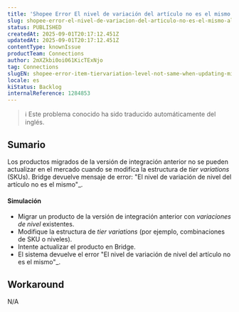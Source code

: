 ```yaml
---
title: 'Shopee Error El nivel de variación del artículo no es el mismo al actualizar productos migrados'
slug: shopee-error-el-nivel-de-variacion-del-articulo-no-es-el-mismo-al-actualizar-productos-migrados
status: PUBLISHED
createdAt: 2025-09-01T20:17:12.451Z
updatedAt: 2025-09-01T20:17:12.451Z
contentType: knownIssue
productTeam: Connections
author: 2mXZkbi0oi061KicTExNjo
tag: Connections
slugEN: shopee-error-item-tiervariation-level-not-same-when-updating-migrated-products
locale: es
kiStatus: Backlog
internalReference: 1284853
---
```


>ℹ️ Este problema conocido ha sido traducido automáticamente del inglés.

## Sumario


Los productos migrados de la versión de integración anterior no se pueden actualizar en el mercado cuando se modifica la estructura de _tier variations_ (SKUs). Bridge devuelve mensaje de error: "El nivel de variación de nivel del artículo no es el mismo"_.


#### Simulación



- Migrar un producto de la versión de integración anterior con _variaciones de nivel_ existentes.
- Modifique la estructura de _tier variations_ (por ejemplo, combinaciones de SKU o niveles).
- Intente actualizar el producto en Bridge.
- El sistema devuelve el error "El nivel de variación de nivel del artículo no es el mismo"_.

## Workaround


N/A


